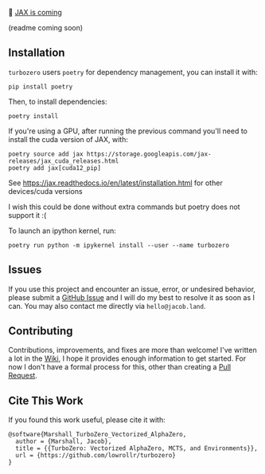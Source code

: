 📣 [JAX is coming](https://github.com/lowrollr/turbozero/discussions/4)

(readme coming soon)

## Installation
`turbozero` users `poetry` for dependency management, you can install it with:
```
pip install poetry
```
Then, to install dependencies:
```
poetry install
```
If you're using a GPU, after running the previous command you'll need to install the cuda version of JAX, with:
```
poetry source add jax https://storage.googleapis.com/jax-releases/jax_cuda_releases.html
poetry add jax[cuda12_pip]
```
See https://jax.readthedocs.io/en/latest/installation.html for other devices/cuda versions

I wish this could be done without extra commands but poetry does not support it :(

To launch an ipython kernel, run:
```
poetry run python -m ipykernel install --user --name turbozero
```

## Issues
If you use this project and encounter an issue, error, or undesired behavior, please submit a [GitHub Issue](https://github.com/lowrollr/turbozero/issues) and I will do my best to resolve it as soon as I can. You may also contact me directly via `hello@jacob.land`.

## Contributing 
Contributions, improvements, and fixes are more than welcome! I've written a lot in the [Wiki](https://github.com/lowrollr/turbozero/wiki), I hope it provides enough information to get started. For now I don't have a formal process for this, other than creating a [Pull Request](https://github.com/lowrollr/turbozero/pulls).

## Cite This Work
If you found this work useful, please cite it with:
```
@software{Marshall_TurboZero_Vectorized_AlphaZero,
  author = {Marshall, Jacob},
  title = {{TurboZero: Vectorized AlphaZero, MCTS, and Environments}},
  url = {https://github.com/lowrollr/turbozero}
}
```
